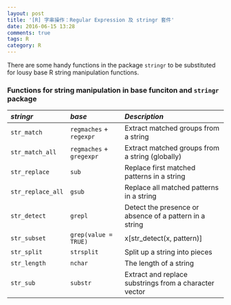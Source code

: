```yaml
---
layout: post
title: '[R] 字串操作：Regular Expression 及 stringr 套件'
date: 2016-06-15 13:28
comments: true
tags: R
category: R
---
```


There are some handy functions in the package `stringr` to be substituted for lousy base R string manipulation functions.

### Functions for string manipulation in base funciton and `stringr` package

| _stringr_         | _base_                   | _Description_                                           |
|:------------------|:-------------------------|:--------------------------------------------------------|
| `str_match`       | `regmaches` + `regexpr`  | Extract matched groups from a string                    |
| `str_match_all`   | `regmaches` + `gregexpr` | Extract matched groups from a string (globally)         |
| `str_replace`     | `sub`                    | Replace first matched patterns in a string              |
| `str_replace_all` | `gsub`                   | Replace all matched patterns in a string                |
| `str_detect`      | `grepl`                  | Detect the presence or absence of a pattern in a string |
| `str_subset`      | `grep(value = TRUE)`     | x[str_detect(x, pattern)]                               |
| `str_split`       | `strsplit`               | Split up a string into pieces                           |
| `str_length`      | `nchar`                  | The length of a string                                  |
| `str_sub`         | `substr`                 | Extract and replace substrings from a character vector  |
